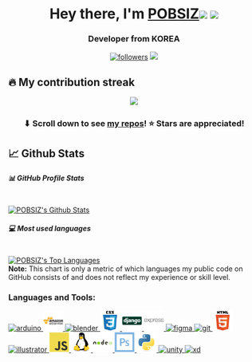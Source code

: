 <!-- <img src="https://images.unsplash.com/photo-1510843572979-e4b9e790fdd7?ixid=MnwxMjA3fDB8MHxwaG90by1wYWdlfHx8fGVufDB8fHx8&ixlib=rb-1.2.1&auto=format&fit=crop&w=1393&q=80"> -->

<!-- ![DVH_ABS_RM](https://user-images.githubusercontent.com/65818008/118718646-72f69300-b862-11eb-833b-d11eaa0431c3.png)
 -->

<h1 align="center">Hey there, I'm <a href="">POBSIZ</a><img src="https://media.giphy.com/media/hvRJCLFzcasrR4ia7z/giphy.gif" width="28"> <img src="https://emojis.slackmojis.com/emojis/images/1531849430/4246/blob-sunglasses.gif?1531849430" width="28"/></h1>

<h3 align="center">Developer from KOREA</h3>

<p align="center">
  <a href="https://github.com/POBSIZ"><img alt="followers" title="Follow me on Github" src="https://img.shields.io/github/followers/POBSIZ?color=236ad3&style=for-the-badge&logo=github&label=Follow"/></a>
<a href="https://pobsiz.tistory.com/"><img src="https://img.shields.io/badge/-Tech%20blog-black?style=flat-square"/></a>
</p>



## 🔥 My contribution streak

<p align="center">
  <a href="https://github.com/DenverCoder1/github-readme-streak-stats">
    <img src="https://github-readme-streak-stats.herokuapp.com/?user=POBSIZ#version3"/>
  </a>
</p>

<h3 align="center">⬇ Scroll down to see <a href="https://github.com/POBSIZ?tab=repositories">my repos</a>! ⭐ Stars are appreciated!</h3>


## 📈 Github Stats

<!-- https://github.com/anuraghazra/github-readme-stats -->
<h5>📊 GitHub Profile Stats</h5>
<br/>
<a href="https://github.com/anuraghazra/github-readme-stats"><img alt="POBSIZ's Github Stats" src="https://github-readme-stats.vercel.app/api?username=POBSIZ&show_icons=true&count_private=true&hide=" /></a>


<h5>💻 Most used languages</h5>
<br/>
<a href="https://github.com/anuraghazra/github-readme-stats"><img alt="POBSIZ's Top Languages" src="https://github-readme-stats.vercel.app/api/top-langs/?username=POBSIZ&langs_count=10&layout=compact#" /></a>
<br/>
<b>Note:</b> This chart is only a metric of which languages my public code on GitHub consists of and does not reflect my experience or skill level.





<h3 align="left">Languages and Tools:</h3>
<p align="left"> <a href="https://www.arduino.cc/" target="_blank"> <img src="https://cdn.worldvectorlogo.com/logos/arduino-1.svg" alt="arduino" width="40" height="40"/> </a> <a href="https://aws.amazon.com" target="_blank"> <img src="https://raw.githubusercontent.com/devicons/devicon/master/icons/amazonwebservices/amazonwebservices-original-wordmark.svg" alt="aws" width="40" height="40"/> </a> <a href="https://www.blender.org/" target="_blank"> <img src="https://download.blender.org/branding/community/blender_community_badge_white.svg" alt="blender" width="40" height="40"/> </a> <a href="https://www.w3schools.com/css/" target="_blank"> <img src="https://raw.githubusercontent.com/devicons/devicon/master/icons/css3/css3-original-wordmark.svg" alt="css3" width="40" height="40"/> </a> <a href="https://www.djangoproject.com/" target="_blank"> <img src="https://raw.githubusercontent.com/devicons/devicon/master/icons/django/django-original.svg" alt="django" width="40" height="40"/> </a> <a href="https://expressjs.com" target="_blank"> <img src="https://raw.githubusercontent.com/devicons/devicon/master/icons/express/express-original-wordmark.svg" alt="express" width="40" height="40"/> </a> <a href="https://www.figma.com/" target="_blank"> <img src="https://www.vectorlogo.zone/logos/figma/figma-icon.svg" alt="figma" width="40" height="40"/> </a> <a href="https://git-scm.com/" target="_blank"> <img src="https://www.vectorlogo.zone/logos/git-scm/git-scm-icon.svg" alt="git" width="40" height="40"/> </a> <a href="https://www.w3.org/html/" target="_blank"> <img src="https://raw.githubusercontent.com/devicons/devicon/master/icons/html5/html5-original-wordmark.svg" alt="html5" width="40" height="40"/> </a> <a href="https://www.adobe.com/in/products/illustrator.html" target="_blank"> <img src="https://www.vectorlogo.zone/logos/adobe_illustrator/adobe_illustrator-icon.svg" alt="illustrator" width="40" height="40"/> </a> <a href="https://developer.mozilla.org/en-US/docs/Web/JavaScript" target="_blank"> <img src="https://raw.githubusercontent.com/devicons/devicon/master/icons/javascript/javascript-original.svg" alt="javascript" width="40" height="40"/> </a> <a href="https://www.linux.org/" target="_blank"> <img src="https://raw.githubusercontent.com/devicons/devicon/master/icons/linux/linux-original.svg" alt="linux" width="40" height="40"/> </a> <a href="https://nodejs.org" target="_blank"> <img src="https://raw.githubusercontent.com/devicons/devicon/master/icons/nodejs/nodejs-original-wordmark.svg" alt="nodejs" width="40" height="40"/> </a> <a href="https://www.photoshop.com/en" target="_blank"> <img src="https://raw.githubusercontent.com/devicons/devicon/master/icons/photoshop/photoshop-line.svg" alt="photoshop" width="40" height="40"/> </a> <a href="https://www.python.org" target="_blank"> <img src="https://raw.githubusercontent.com/devicons/devicon/master/icons/python/python-original.svg" alt="python" width="40" height="40"/> </a> <a href="https://unity.com/" target="_blank"> <img src="https://www.vectorlogo.zone/logos/unity3d/unity3d-icon.svg" alt="unity" width="40" height="40"/> </a> <a href="https://www.adobe.com/products/xd.html" target="_blank"> <img src="https://cdn.worldvectorlogo.com/logos/adobe-xd.svg" alt="xd" width="40" height="40"/> </a> </p>
